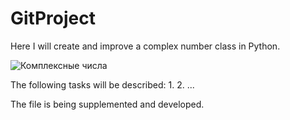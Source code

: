 # GitProject
Here I will create and improve a complex number class in Python.

![Комплексные числа](htttps://github.com/Aleksandr9622/GitProject/blob/master/Euler's_formula.svg.png)

The following tasks will be described:
1.
2.
...

The file is being supplemented and developed.
